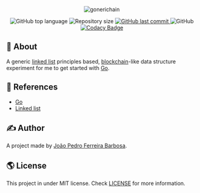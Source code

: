 <p align="center">
  <img alt="gonerichain" src="https://user-images.githubusercontent.com/79005271/162589130-5f2a9d9b-5bf7-42a4-8274-4fd43294eb39.gif" />
</p>

<p align="center">
  <img alt="GitHub top language" src="https://img.shields.io/github/languages/top/oJPBarbosa/gonerichain.svg">

  <img alt="Repository size" src="https://img.shields.io/github/repo-size/oJPBarbosa/gonerichain.svg">
  <a href="https://github.com/oJPBarbosa/gonerichain/commits">
    <img alt="GitHub last commit" src="https://img.shields.io/github/last-commit/oJPBarbosa/gonerichain.svg">
  </a>
  <img alt="GitHub" src="https://img.shields.io/github/license/oJPBarbosa/gonerichain.svg">
  <a href="https://www.codacy.com/gh/oJPBarbosa/gonerichain/dashboard?utm_source=github.com&amp;utm_medium=referral&amp;utm_content=oJPBarbosa/gonerichain&amp;utm_campaign=Badge_Grade">
    <img alt="Codacy Badge" src="https://app.codacy.com/project/badge/Grade/d8c407bb26e14da0965ce87db163d28b">
  </a>
</p>

## 🎯 About

A generic [linked list](https://wikipedia.org/wiki/Linked_list/) principles based, [blockchain](https://en.wikipedia.org/wiki/Blockchain)-like data structure experiment for me to get started with [Go](https://go.dev/).

## 📙 References

- [Go](https://go.dev/)
- [Linked list](https://wikipedia.org/wiki/Linked_list/)

## ✍️ Author

A project made by [João Pedro Ferreira Barbosa](https://github.com/oJPBarbosa).

## 🌎 License

This project in under MIT license. Check [LICENSE](https://github.com/oJPBarbosa/gonerichain/blob/main/LICENSE) for more information.

